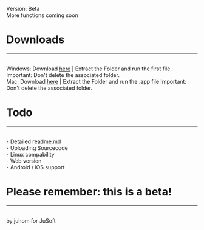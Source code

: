 Version: Beta<br>
More functions coming soon
<h1>Downloads</h1><hr><br>
Windows: Download <a href="https://lnkdto.link/f9ef63">here</a> | Extract the Folder and run the first file. Important: Don't delete the associated folder.<br>
Mac:  Download <a href="https://lnkdto.link/ff214d">here</a> | Extract the Folder and run the .app file Important: Don't delete the associated folder.<br>
<h1>Todo</h1><hr><br>
- Detailed readme.md<br>
- Uploading Sourcecode<br>
- Linux compability<br>
- Web version<br>
- Android / iOS support<br>
<h1>Please remember: this is a beta!</h1><hr><br>
</> by juhom for JuSoft
